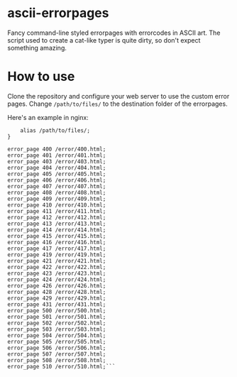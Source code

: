 # ascii-errorpages
Fancy command-line styled errorpages with errorcodes in ASCII art. The script used to create a cat-like typer is quite dirty, so don't expect something amazing.

# How to use
Clone the repository and configure your web server to use the custom error pages. Change `/path/to/files/` to the destination folder of the errorpages.

Here's an example in nginx:
```location /error/ {
    alias /path/to/files/;
}

error_page 400 /error/400.html;
error_page 401 /error/401.html;
error_page 403 /error/403.html;
error_page 404 /error/404.html;
error_page 405 /error/405.html;
error_page 406 /error/406.html;
error_page 407 /error/407.html;
error_page 408 /error/408.html;
error_page 409 /error/409.html;
error_page 410 /error/410.html;
error_page 411 /error/411.html;
error_page 412 /error/412.html;
error_page 413 /error/413.html;
error_page 414 /error/414.html;
error_page 415 /error/415.html;
error_page 416 /error/416.html;
error_page 417 /error/417.html;
error_page 419 /error/419.html;
error_page 421 /error/421.html;
error_page 422 /error/422.html;
error_page 423 /error/423.html;
error_page 424 /error/424.html;
error_page 426 /error/426.html;
error_page 428 /error/428.html;
error_page 429 /error/429.html;
error_page 431 /error/431.html;
error_page 500 /error/500.html;
error_page 501 /error/501.html;
error_page 502 /error/502.html;
error_page 503 /error/503.html;
error_page 504 /error/504.html;
error_page 505 /error/505.html;
error_page 506 /error/506.html;
error_page 507 /error/507.html;
error_page 508 /error/508.html;
error_page 510 /error/510.html;```

